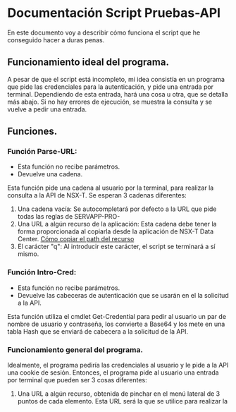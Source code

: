 # Documentación Script Pruebas-API
En este documento voy a describir cómo funciona el script que he conseguido hacer a duras penas.
## Funcionamiento ideal del programa.
A pesar de que el script está incompleto, mi idea consistía en un programa que pide las credenciales para la autenticación, y pide una entrada por terminal. Dependiendo de esta entrada, hará una cosa u otra, que se detalla más abajo. Si no hay errores de ejecución, se muestra la consulta y se vuelve a pedir una entrada.
## Funciones.
### Función Parse-URL:
- Esta función no recibe parámetros. 
- Devuelve una cadena. 

Esta función pide una cadena al usuario por la terminal, para realizar la consulta a la API de NSX-T. Se esperan 3 cadenas diferentes:
1. Una cadena vacía: Se autocompletará por defecto a la URL que pide todas las reglas de SERVAPP-PRO-
2. Una URL a algún recurso de la aplicación: Esta cadena debe tener la forma proporcionada al copiarla desde la aplicación de NSX-T Data Center. [Cómo copiar el path del recurso](https://drive.google.com/file/d/1o-cikh9H32egGpM3egRWnU4qHBkQoyuA/view?usp=sharing)
3. El carácter "q": Al introducir este carácter, el script se terminará a sí mismo.

### Función Intro-Cred:
- Esta función no recibe parámetros.
- Devuelve las cabeceras de autenticación que se usarán en el la solicitud a la API.

Esta función utiliza el cmdlet Get-Credential para pedir al usuario un par de nombre de usuario y contraseña, los convierte a Base64 y los mete en una tabla Hash que se enviará de cabecera a la solicitud de la API.

### Funcionamiento general del programa.
Idealmente, el programa pediría las credenciales al usuario y le pide a la API una cookie de sesión. Entonces, el programa pide al usuario una entrada por terminal que pueden ser 3 cosas diferentes:
1. Una URL a algún recurso, obtenida de pinchar en el menú lateral de 3 puntos de cada elemento. Esta URL será la que se utilice para realizar la 
<!--stackedit_data:
eyJoaXN0b3J5IjpbMzAwNjMxNDU4LDE5MjM0NTUwMDksMTg1OD
A0NTc3OCwxMDA3NTU4MTA2LC0xNTAzNzA1ODAsODA3OTEzNjc0
LC0zMzI0NTUzNjNdfQ==
-->